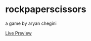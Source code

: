 # rockpaperscissors

a game by aryan chegini

[Live Preview](https://aryanchegini.github.io/rockpaperscissors/)
